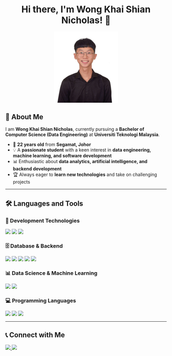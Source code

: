 <h1 align="center">Hi there, I'm Wong Khai Shian Nicholas! 👋</h1>

<p align="center">
  <img src="https://github.com/nicholas0377/HPDPSEC02/blob/main/2425/student/nicholas0377/rsz_1dsc_0711.jpg?raw=true" width="200" alt="Wong Khai Shian Nicholas">
</p>

## 🚀 About Me
I am **Wong Khai Shian Nicholas**, currently pursuing a **Bachelor of Computer Science (Data Engineering)** at **Universiti Teknologi Malaysia**.  

- 🎂 **22 years old** from **Segamat, Johor**  
- 💡 A **passionate student** with a keen interest in **data engineering, machine learning, and software development**  
- 📊 Enthusiastic about **data analytics, artificial intelligence, and backend development**  
- 🏆 Always eager to **learn new technologies** and take on challenging projects  

---

## 🛠️ Languages and Tools  

### 🚀 Development Technologies
<p>
  <img src="https://img.shields.io/badge/Flutter-02569B?style=for-the-badge&logo=flutter&logoColor=white" />
  <img src="https://img.shields.io/badge/HTML5-E34F26?style=for-the-badge&logo=html5&logoColor=white" />
  <img src="https://img.shields.io/badge/CSS3-1572B6?style=for-the-badge&logo=css3&logoColor=white" />
</p>

### 🗄️ Database & Backend
<p>
  <img src="https://img.shields.io/badge/MySQL-4479A1?style=for-the-badge&logo=mysql&logoColor=white" />
  <img src="https://img.shields.io/badge/Node.js-339933?style=for-the-badge&logo=node.js&logoColor=white" />
  <img src="https://img.shields.io/badge/Next.js-000000?style=for-the-badge&logo=next.js&logoColor=white" />
  <img src="https://img.shields.io/badge/PHP-777BB4?style=for-the-badge&logo=php&logoColor=white" />
  <img src="https://img.shields.io/badge/SAP_HANA-009FDA?style=for-the-badge&logo=sap&logoColor=white" />
</p>

### 📊 Data Science & Machine Learning
<p>
  <img src="https://img.shields.io/badge/Data_Mining-FF6F00?style=for-the-badge&logo=data&logoColor=white" />
  <img src="https://img.shields.io/badge/Machine_Learning-FFDE57?style=for-the-badge&logo=machinelearning&logoColor=black" />
</p>

### 💻 Programming Languages
<p>
  <img src="https://img.shields.io/badge/Java-007396?style=for-the-badge&logo=java&logoColor=white" />
  <img src="https://img.shields.io/badge/C++-00599C?style=for-the-badge&logo=cplusplus&logoColor=white" />
  <img src="https://img.shields.io/badge/Python-3776AB?style=for-the-badge&logo=python&logoColor=white" />
</p>

---

## 📞 Connect with Me  

<p>
  <a href="www.linkedin.com/in/nicholaswkshian/">
    <img src="https://img.shields.io/badge/LinkedIn-0A66C2?style=for-the-badge&logo=linkedin&logoColor=white" />
  </a>
  <a href="https://www.instagram.com/nicholaswkshian/">
    <img src="https://img.shields.io/badge/Instagram-E4405F?style=for-the-badge&logo=instagram&logoColor=white" />
  </a>
</p>
